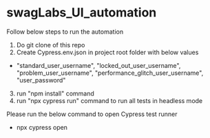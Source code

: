 # swagLabs_UI_automation

Follow below steps to run the automation
1. Do git clone of this repo
2. Create Cypress.env.json in project root folder with below values
- "standard_user_username", "locked_out_user_username", "problem_user_username", "performance_glitch_user_username", "user_password"
3. run "npm install" command
4. run "npx cypress run" command to run all tests in headless mode

Please run the below command to open Cypress test runner
- npx cypress open

